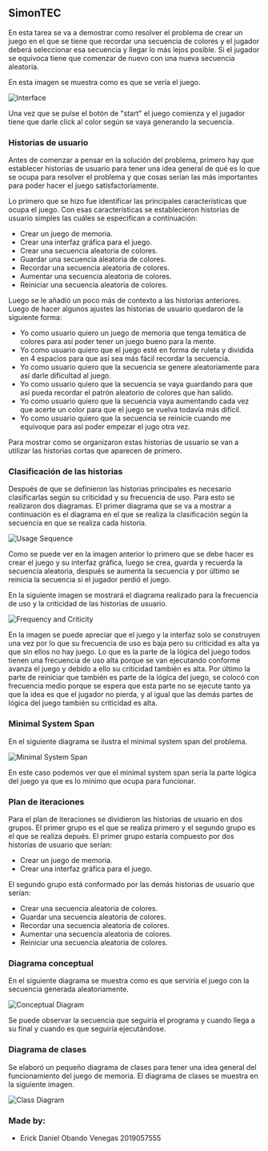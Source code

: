 ## SimonTEC

En esta tarea se va a demostrar como resolver el problema de crear un juego en el que se tiene que recordar una secuencia de colores y el jugador deberá seleccionar esa
secuencia y llegar lo más lejos posible. Si el jugador se equivoca tiene que comenzar de nuevo con una nueva secuencia aleatoria.

En esta imagen se muestra como es que se vería el juego.

![Interface](https://raw.githubusercontent.com/Soir31/Tarea-corta/main/Interface.PNG)

Una vez que se pulse el botón de "start" el juego comienza y el jugador tiene que darle click al color según se vaya generando la secuencia.

### Historias de usuario

Antes de comenzar a pensar en la solución del problema, primero hay que establecer historias de usuario para tener una idea general de qué es lo que se ocupa para resolver el
problema y que cosas serían las más importantes para poder hacer el juego satisfactoriamente.

Lo primero que se hizo fue identificar las principales características que ocupa el juego. Con esas características se establecieron historias de usuario simples las cuáles
se especifican a continuación:
* Crear un juego de memoria.
* Crear una interfaz gráfica para el juego.
* Crear una secuencia aleatoria de colores.
* Guardar una secuencia aleatoria de colores.
* Recordar una secuencia aleatoria de colores.
* Aumentar una secuencia aleatoria de colores.
* Reiniciar una secuencia aleatoria de colores.

Luego se le añadió un poco más de contexto a las historias anteriores. Luego de hacer algunos ajustes las historias de usuario quedaron de la siguiente forma:
* Yo como usuario quiero un juego de memoria que tenga temática de colores para así poder tener un juego bueno para la mente.
* Yo como usuario quiero que el juego esté en forma de ruleta y dividida en 4 espacios para que así sea más fácil recordar la secuencia.
* Yo como usuario quiero que la secuencia se genere aleatoriamente para así darle dificultad al juego.
* Yo como usuario quiero que la secuencia se vaya guardando para que así pueda recordar el patrón aleatorio de colores que han salido.
* Yo como usuario quiero que la secuencia vaya aumentando cada vez que acerte un color para que el juego se vuelva todavía más difícil.
* Yo como usuario quiero que la secuencia se reinicie cuando me equivoque para así poder empezar el jugo otra vez.

Para mostrar como se organizaron estas historias de usuario se van a utilizar las historias cortas que aparecen de primero.

### Clasificación de las historias

Después de que se definieron las historias principales es necesario clasificarlas según su criticidad y su frecuencia de uso. Para esto se realizaron dos diagramas. El primer
diagrama que se va a mostrar a continuación es el diagrama en el que se realiza la clasificación según la secuencia en que se realiza cada historia.

![Usage Sequence](https://raw.githubusercontent.com/Soir31/Tarea-corta/main/Usage_Sequence.PNG)

Como se puede ver en la imagen anterior lo primero que se debe hacer es crear el juego y su interfaz gráfica, luego se crea, guarda y recuerda la secuencia aleatoria, después se
aumenta la secuencia y por último se reinicia la secuencia si el jugador perdió el juego.

En la siguiente imagen se mostrará el diagrama realizado para la frecuencia de uso y la criticidad de las historias de usuario.

![Frequency and Criticity](https://raw.githubusercontent.com/Soir31/Tarea-corta/main/Criticidad.PNG)

En la imagen se puede apreciar que el juego y la interfaz solo se construyen una vez por lo que su frecuencia de uso es baja pero su criticidad es alta ya que sin ellos no hay
juego. Lo que es la parte de la lógica del juego todos tienen una frecuencia de uso alta porque se van ejecutando conforme avanza el juego y debido a ello su criticidad también
es alta. Por último la parte de reiniciar que también es parte de la lógica del juego, se colocó con frecuencia medio porque se espera que esta parte no se ejecute tanto ya que
la idea es que el jugador no pierda, y al igual que las demás partes de lógica del juego también su criticidad es alta.

### Minimal System Span

En el siguiente diagrama se ilustra el minimal system span del problema.

![Minimal System Span](https://raw.githubusercontent.com/Soir31/Tarea-corta/main/Minimal.PNG)

En este caso podemos ver que el minimal system span sería la parte lógica del juego ya que es lo mínimo que ocupa para funcionar.

### Plan de iteraciones

Para el plan de iteraciones se dividieron las historias de usuario en dos grupos. El primer grupo es el que se realiza primero y el segundo grupo es el que se realiza depués.
El primer grupo estaría compuesto por dos historias de usuario que serían:
* Crear un juego de memoria.
* Crear una interfaz gráfica para el juego.

El segundo grupo está conformado por las demás historias de usuario que serían:
* Crear una secuencia aleatoria de colores.
* Guardar una secuencia aleatoria de colores.
* Recordar una secuencia aleatoria de colores.
* Aumentar una secuencia aleatoria de colores.
* Reiniciar una secuencia aleatoria de colores.

### Diagrama conceptual

En el siguiente diagrama se muestra como es que serviría el juego con la secuencia generada aleatoriamente.

![Conceptual Diagram](https://raw.githubusercontent.com/Soir31/Tarea-corta/main/Conceptual%20Diagram.png)

Se puede observar la secuencia que seguiría el programa y cuando llega a su final y cuando es que seguiría ejecutándose.

### Diagrama de clases

Se elaboró un pequeño diagrama de clases para tener una idea general del funcionamiento del juego de memoria. El diagrama de clases se muestra en la siguiente imagen.

![Class Diagram](https://raw.githubusercontent.com/Soir31/Tarea-corta/main/Class%20Diagram.png)

### Made by:
* Erick Daniel Obando Venegas 2019057555

